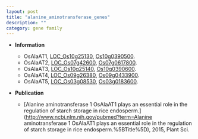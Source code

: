 ```yaml
---
layout: post
title: "alanine_aminotransferase_genes"
description: ""
category: gene family
---
```


* **Information**  
    + OsAlaAT1, [LOC_Os10g25130](http://rice.plantbiology.msu.edu/cgi-bin/ORF_infopage.cgi?orf=LOC_Os10g25130), [Os10g0390500](http://rapdb.dna.affrc.go.jp/viewer/gbrowse_details/irgsp1?name=Os10g0390500).
    + OsAlaAT2, [LOC_Os07g42600](http://rice.plantbiology.msu.edu/cgi-bin/ORF_infopage.cgi?orf=LOC_Os07g42600), [Os07g0617800](http://rapdb.dna.affrc.go.jp/viewer/gbrowse_details/irgsp1?name=Os07g0617800).
    + OsAlaAT3, [LOC_Os10g25140](http://rice.plantbiology.msu.edu/cgi-bin/ORF_infopage.cgi?orf=LOC_Os10g25140), [Os10g0390600](http://rapdb.dna.affrc.go.jp/viewer/gbrowse_details/irgsp1?name=Os10g0390600).
    + OsAlaAT4, [LOC_Os09g26380](http://rice.plantbiology.msu.edu/cgi-bin/ORF_infopage.cgi?orf=LOC_Os09g26380), [Os09g0433900](http://rapdb.dna.affrc.go.jp/viewer/gbrowse_details/irgsp1?name=Os09g0433900).
    + OsAlaAT5, [LOC_Os03g08530](http://rice.plantbiology.msu.edu/cgi-bin/ORF_infopage.cgi?orf=LOC_Os03g08530), [Os03g0183600](http://rapdb.dna.affrc.go.jp/viewer/gbrowse_details/irgsp1?name=Os03g0183600).

* **Publication**  
    + [Alanine aminotransferase 1 OsAlaAT1 plays an essential role in the regulation of starch storage in rice endosperm.](http://www.ncbi.nlm.nih.gov/pubmed?term=Alanine aminotransferase 1 OsAlaAT1 plays an essential role in the regulation of starch storage in rice endosperm.%5BTitle%5D), 2015, Plant Sci.


